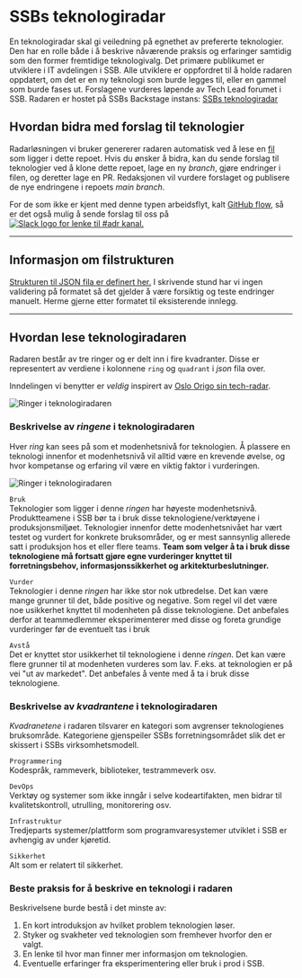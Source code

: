 
# SSBs teknologiradar

En teknologiradar skal gi veiledning på egnethet av prefererte teknologier. Den har en rolle både i å beskrive nåværende praksis og erfaringer samtidig som den former fremtidige teknologivalg. Det primære publikumet er utviklere i IT avdelingen i SSB. Alle utviklere er oppfordret til å holde radaren oppdatert, om det er en ny teknologi som burde legges til, eller en gammel som burde fases ut. Forslagene vurderes løpende av Tech Lead forumet i SSB. Radaren er hostet på SSBs Backstage instans: [SSBs teknologiradar](https://backstage.test.ssb.cloud.nais.io/tech-radar)

## Hvordan bidra med forslag til teknologier

Radarløsningen vi bruker genererer radaren automatisk ved å lese en [fil](./teknologiradar.json) som ligger i dette repoet. Hvis du ønsker å bidra, kan du sende forslag til teknologier ved å klone dette repoet, lage en ny *branch*, gjøre endringer i filen, og deretter lage en PR. Redaksjonen vil vurdere forslaget og publisere de nye endringene i repoets *main branch*.

For de som ikke er kjent med denne typen arbeidsflyt, kalt [GitHub flow](https://docs.github.com/en/get-started/quickstart/github-flow), så er det også mulig å sende forslag til oss på [<img src="https://img.shields.io/badge/Slack-4A154B?style=for-the-badge&logo=slack&logoColor=white" alt="Slack logo for lenke til #adr kanal.">](https://ssb-norge.slack.com/archives/C02NRC2V83Z)

---

## Informasjon om filstrukturen

[Strukturen til JSON fila er definert her.](https://github.com/backstage/community-plugins/tree/main/workspaces/tech-radar/plugins/tech-radar#tech-radar-data-model) I skrivende stund har vi ingen validering på formatet så det gjelder å være forsiktig og teste endringer manuelt. Herme gjerne etter formatet til eksisterende innlegg.

---

## Hvordan lese teknologiradaren

Radaren består av tre ringer og er delt inn i fire kvadranter. Disse er representert av verdiene i kolonnene `ring` og `quadrant` i *json* fila over.

Inndelingen vi benytter er *veldig* inspirert av [Oslo Origo sin tech-radar](https://developer.oslo.kommune.no/teknologiradar/index.html).

![Ringer i teknologiradaren](./radar.png)

### Beskrivelse av *ringene* i teknologiradaren

Hver *ring* kan sees på som et modenhetsnivå for teknologien. Å plassere en teknologi innenfor et modenhetsnivå vil alltid være en krevende øvelse, og hvor kompetanse og erfaring vil være en viktig faktor i vurderingen.

![Ringer i teknologiradaren](./rings.png)

`Bruk` \
Teknologier som ligger i denne *ringen* har høyeste modenhetsnivå. Produktteamene i SSB bør ta i bruk disse teknologiene/verktøyene i produksjonsmiljøet. Teknologier innenfor dette modenhetsnivået har vært testet og vurdert for konkrete bruksområder, og er mest sannsynlig allerede satt i produksjon hos et eller flere teams. **Team som velger å ta i bruk disse teknologiene må fortsatt gjøre egne vurderinger knyttet til forretningsbehov, informasjonssikkerhet og arkitekturbeslutninger.**

`Vurder` \
Teknologier i denne *ringen* har ikke stor nok utbredelse. Det kan være mange grunner til det, både positive og negative. Som regel vil det være noe usikkerhet knyttet til modenheten på disse teknologiene. Det anbefales derfor at teammedlemmer eksperimenterer med disse og foreta grundige vurderinger før de eventuelt tas i bruk

`Avstå` \
Det er knyttet stor usikkerhet til teknologiene i denne *ringen*. Det kan være flere grunner til at modenheten vurderes som lav. F.eks. at teknologien er på vei "ut av markedet". Det anbefales å vente med å ta i bruk disse teknologiene.

### Beskrivelse av *kvadrantene* i teknologiradaren

*Kvadranetene* i radaren tilsvarer en kategori som avgrenser teknologienes bruksområde. Kategoriene gjenspeiler SSBs forretningsområdet slik det er skissert i SSBs virksomhetsmodell.

`Programmering` \
Kodespråk, rammeverk, biblioteker, testrammeverk osv.

`DevOps` \
Verktøy og systemer som ikke inngår i selve kodeartifakten, men bidrar til kvalitetskontroll, utrulling, monitorering osv.

`Infrastruktur` \
Tredjeparts systemer/plattform som programvaresystemer utviklet i SSB er avhengig av under kjøretid.

`Sikkerhet` \
Alt som er relatert til sikkerhet.

### Beste praksis for å beskrive en teknologi i radaren

Beskrivelsene burde bestå i det minste av:

1. En kort introduksjon av hvilket problem teknologien løser.
2. Styker og svakheter ved teknologien som fremhever hvorfor den er valgt.
3. En lenke til hvor man finner mer informasjon om teknologien.
4. Eventuelle erfaringer fra eksperimentering eller bruk i prod i SSB.
